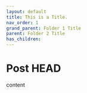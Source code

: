 ```yaml
---
layout: default
title: This is a Title.
nav_order: 1
grand_parent: Folder 1 Title
parent: Folder 2 Title
has_children:
---
```


# Post HEAD

content